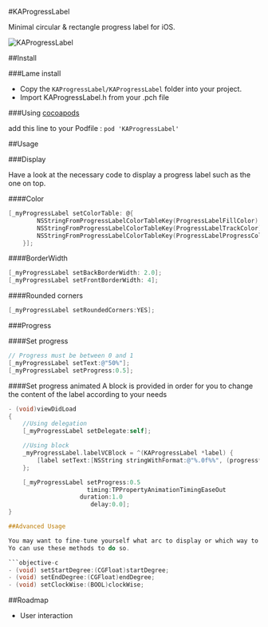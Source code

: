 #KAProgressLabel

Minimal circular & rectangle progress label for iOS.

![KAProgressLabel](http://zippy.gfycat.com/DeficientPitifulIndri.gif)

##Install

###Lame install

* Copy the `KAProgressLabel/KAProgressLabel` folder into your project.
* Import KAProgressLabel.h from your .pch file

###Using [cocoapods](http://cocoapods.org)

add this line to your Podfile : 
`pod 'KAProgressLabel'`


##Usage

###Display

Have a look at the necessary code to display a progress label such as the one on top.

####Color

```objective-c
[_myProgressLabel setColorTable: @{
		NSStringFromProgressLabelColorTableKey(ProgressLabelFillColor):[UIColor clearColor],
        NSStringFromProgressLabelColorTableKey(ProgressLabelTrackColor):[UIColor redColor],
        NSStringFromProgressLabelColorTableKey(ProgressLabelProgressColor):[UIColor greenColor]
    }];
```

####BorderWidth

```objective-c
[_myProgressLabel setBackBorderWidth: 2.0];
[_myProgressLabel setFrontBorderWidth: 4];
```

####Rounded corners

```objective-c
[_myProgressLabel setRoundedCorners:YES];
```

###Progress

####Set progress

```objective-c
// Progress must be between 0 and 1
[_myProgressLabel setText:@"50%"];
[_myProgressLabel setProgress:0.5];
```

####Set progress animated
A block is provided in order for you to change the content of the label according to your needs

```objective-c
- (void)viewDidLoad
{
	//Using delegation
	[_myProgressLabel setDelegate:self]; 

	//Using block
	_myProgressLabel.labelVCBlock = ^(KAProgressLabel *label) {
        [label setText:[NSString stringWithFormat:@"%.0f%%", (progress*100)]];
    };

	[_myProgressLabel setProgress:0.5
                      timing:TPPropertyAnimationTimingEaseOut
                    duration:1.0
                       delay:0.0];
}

##Advanced Usage

You may want to fine-tune yourself what arc to display or which way to draw it.
Yo can use these methods to do so.

```objective-c
- (void) setStartDegree:(CGFloat)startDegree;
- (void) setEndDegree:(CGFloat)endDegree;
- (void) setClockWise:(BOOL)clockWise;
```

##Roadmap
- User interaction
